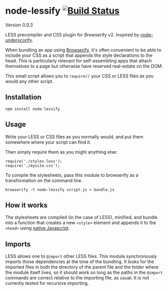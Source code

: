 node-lessify [![Build Status](https://travis-ci.org/wilson428/node-lessify.png)](https://travis-ci.org/wilson428/node-lessify)
============
Version 0.0.3

LESS precompiler and CSS plugin for Browserify v2. Inspired by [node-underscorify](https://github.com/maxparm/node-underscorify).

When bundling an app using [Browserify](http://browserify.org/), it's often convenient to be able to include your CSS as a script that appends the style declarations to the head. This is particularly relevant for self-assembling apps that attach themselves to a page but otherwise have reserved real-estate on the DOM.

This small script allows you to `require()` your CSS or LESS files as you would any other script.

## Installation

```
npm install node-lessify
```

## Usage
Write your LESS or CSS files as you normally would, and put them somewhere where your script can find it.

Then simply require them as you might anything else:

```
require('./styles.less');
require('./mysite.css');
```

To compile the stylesheets, pass this module to browserify as a transformation on the command line.

```
browserify -t node-lessify script.js > bundle.js
```

## How it works

The stylesheets are compiled (in the case of LESS), minified, and bundle into a function that creates a new `<style>` element and appends it to the `<head>` using [native Javascript](http://stackoverflow.com/questions/524696/how-to-create-a-style-tag-with-javascript).

## Imports
LESS allows one to ```@import``` other LESS files. This module synchronously imports those dependencies at the time of the bundling. It looks for the imported files in both the directory of the parent file and the folder where the module itself lives, so it should work so long as the paths in the ```@import``` commands are correct relative to the importing file, as usual. It is not currently tested for recursive importing.
